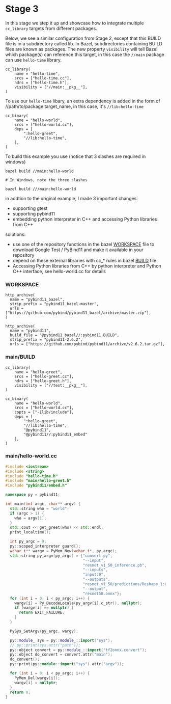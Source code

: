 # Stage 3

In this stage we step it up and showcase how to integrate multiple ```cc_library``` targets from different packages.

Below, we see a similar configuration from Stage 2, except that this BUILD file is in a subdirectory called lib. In Bazel, subdirectories containing BUILD files are known as packages. The new property ```visibility``` will tell Bazel which package(s) can reference this target, in this case the ```//main``` package can use ```hello-time``` library. 

```
cc_library(
    name = "hello-time",
    srcs = ["hello-time.cc"],
    hdrs = ["hello-time.h"],
    visibility = ["//main:__pkg__"],
)
```

To use our ```hello-time``` libary, an extra dependency is added in the form of //path/to/package:target_name, in this case, it's ```//lib:hello-time```

```
cc_binary(
    name = "hello-world",
    srcs = ["hello-world.cc"],
    deps = [
        ":hello-greet",
        "//lib:hello-time",
    ],
)
```

To build this example you use (notice that 3 slashes are required in windows)
```
bazel build //main:hello-world

# In Windows, note the three slashes

bazel build ///main:hello-world
```

in addtion to the original example, I made 3 important changes:
- supporting gtest
- supporting pybind11
- embedding python interpreter in C++ and accessing Python libraries from C++ 

solutions:
- use one of the repository functions in the bazel [WORKSPACE](https://github.com/lwdhw1987/examples/blob/master/cpp-tutorial/stage3/WORKSPACE) file to download Google Test / PyBind11 and make it available in your repository
- depend on these external libraries with cc_* rules in bazel [BUILD](https://github.com/lwdhw1987/examples/blob/master/cpp-tutorial/stage3/main/BUILD) file
- Accessing Python libraries from C++ by python interpreter and Python C++ interface, see hello-world.cc for details

### WORKSPACE
```
http_archive(
  name = "pybind11_bazel",
  strip_prefix = "pybind11_bazel-master",
  urls = ["https://github.com/pybind/pybind11_bazel/archive/master.zip"],
)

http_archive(
  name = "pybind11",
  build_file = "@pybind11_bazel//:pybind11.BUILD",
  strip_prefix = "pybind11-2.6.2",
  urls = ["https://github.com/pybind/pybind11/archive/v2.6.2.tar.gz"],
```

### main/BUILD
```
cc_library(
    name = "hello-greet",
    srcs = ["hello-greet.cc"],
    hdrs = ["hello-greet.h"],
    visibility = ["//test:__pkg__"],
)

cc_binary(
    name = "hello-world",
    srcs = ["hello-world.cc"],
    copts = ["-Ilib/include"],
    deps = [
        ":hello-greet",
        "//lib:hello-time",
        "@pybind11",
        "@pybind11//:pybind11_embed"
    ],
)
```

### main/hello-world.cc
```cpp
#include <iostream>
#include <string>
#include "hello-time.h"
#include "main/hello-greet.h"
#include "pybind11/embed.h"

namespace py = pybind11;

int main(int argc, char** argv) {
  std::string who = "world";
  if (argc > 1) {
    who = argv[1];
  }
  std::cout << get_greet(who) << std::endl;
  print_localtime();

  int py_argc = 9;
  py::scoped_interpreter guard{};
  wchar_t** wargv = PyMem_New(wchar_t*, py_argc);
  std::string py_argv[py_argc] = {"convert.py",
                                  "--input",
                                  "resnet_v1_50_inference.pb",
                                  "--inputs",
                                  "input:0",
                                  "--outputs",
                                  "resnet_v1_50/predictions/Reshape_1:0",
                                  "--output",
                                  "resnet50.onnx"};
  for (int i = 0; i < py_argc; i++) {
    wargv[i] = Py_DecodeLocale(py_argv[i].c_str(), nullptr);
    if (wargv[i] == nullptr) {
      return EXIT_FAILURE;
    }
  }

  PySys_SetArgv(py_argc, wargv);

  py::module_ sys = py::module_::import("sys");
  // py::print(sys.attr("path"));
  py::object convert = py::module_::import("tf2onnx.convert");
  py::object do_convert = convert.attr("main");
  do_convert();
  py::print(py::module::import("sys").attr("argv"));

  for (int i = 0; i < py_argc; i++) {
    PyMem_Del(wargv[i]);
    wargv[i] = nullptr;
  }
  return 0;
}
```
